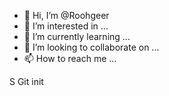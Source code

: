 - 👋 Hi, I’m @Roohgeer
- 👀 I’m interested in ...
- 🌱 I’m currently learning ...
- 💞️ I’m looking to collaborate on ...
- 📫 How to reach me ...

<!---
Roohgeer/Roohgeer is a ✨ special ✨ repository because its `README.md` (this file) appears on your GitHub profile.
You can click the Preview link to take a look at your changes.
--->
S Git init
